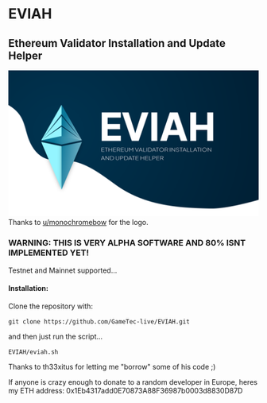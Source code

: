 # EVIAH
## Ethereum Validator Installation and Update Helper
![image info](./logo.png)
Thanks to [u/monochromebow](https://www.reddit.com/user/monochromebow) for the logo.
### WARNING: THIS IS VERY ALPHA SOFTWARE AND 80% ISNT IMPLEMENTED YET!
Testnet and Mainnet supported...

#### Installation:
Clone the repository with:
```
git clone https://github.com/GameTec-live/EVIAH.git
```
and then just run the script...
```
EVIAH/eviah.sh
```


Thanks to th33xitus for letting me "borrow" some of his code ;)

If anyone is crazy enough to donate to a random developer in Europe, heres my ETH address: 0x1Eb4317add0E70873A88F36987b0003d8830D87D
